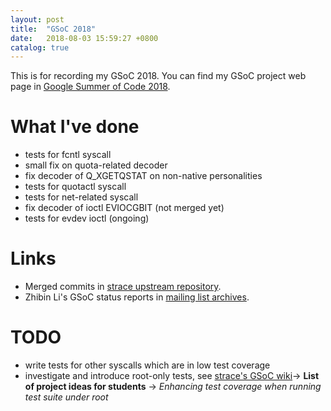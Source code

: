```yaml
---
layout: post
title:  "GSoC 2018"
date:   2018-08-03 15:59:27 +0800
catalog: true
---
```

This is for recording my GSoC 2018. You can find my GSoC project web page in [Google Summer of Code 2018][GSoC-2018].

# What I've done
* tests for fcntl syscall
* small fix on quota-related decoder
* fix decoder of Q_XGETQSTAT on non-native personalities
* tests for quotactl syscall
* tests for net-related syscall
* fix decoder of ioctl EVIOCGBIT (not merged yet)
* tests for evdev ioctl (ongoing)

# Links
* Merged commits in [strace upstream repository][merged-commits].
* Zhibin Li's GSoC status reports in [mailing list archives](/status-reports).

# TODO
* write tests for other syscalls which are in low test coverage
* investigate and introduce root-only tests, see [strace's GSoC wiki][gsoc-wiki]-> **List of project ideas for students** -> *Enhancing test coverage when running test suite under root*

[GSoC-2018]: https://summerofcode.withgoogle.com/projects/#5131155389546496
[merged-commits]: https://github.com/strace/strace/commits?author=haoyouab&since=2018-05-01&until=2018-08-31
[gsoc-wiki]: https://strace.io/wiki/GoogleSummerOfCode2018
